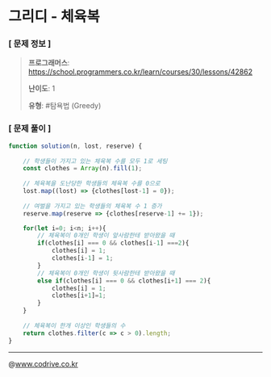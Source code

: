 # 그리디 - 체육복

### [ 문제 정보 ]
> **프로그래머스**: https://school.programmers.co.kr/learn/courses/30/lessons/42862
> 
> **난이도**: 1
>
> **유형**: #탐욕법 (Greedy)


### [ 문제 풀이 ]
```JavaScript
function solution(n, lost, reserve) {
    
    // 학생들이 가지고 있는 체육복 수를 모두 1로 세팅
    const clothes = Array(n).fill(1);
    
    // 체육복을 도난당한 학생들의 체육복 수를 0으로
    lost.map((lost) => {clothes[lost-1] = 0});
    
    // 여벌을 가지고 있는 학생들의 체육복 수 1 증가
    reserve.map(reserve => {clothes[reserve-1] += 1});

    for(let i=0; i<n; i++){
        // 체육복이 0개인 학생이 앞사람한테 받아왔을 때 
        if(clothes[i] === 0 && clothes[i-1] ===2){
            clothes[i] = 1;
            clothes[i-1] = 1;
        }
        // 체육복이 0개인 학생이 뒷사람한테 받아왔을 때 
        else if(clothes[i] === 0 && clothes[i+1] === 2){
            clothes[i] = 1;
            clothes[i+1]=1;
        }
    }
    
    // 체육복이 한개 이상인 학생들의 수
    return clothes.filter(c => c > 0).length;
}
```


---
@www.codrive.co.kr